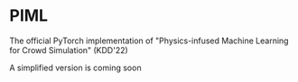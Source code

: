 # PIML
The official PyTorch implementation of "Physics-infused Machine Learning for Crowd Simulation" (KDD'22)

A simplified version is coming soon
